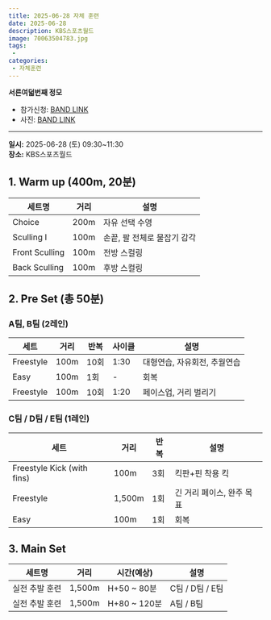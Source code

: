 ```yaml
---
title: 2025-06-28 자체 훈련
date: 2025-06-28
description: KBS스포츠월드
image: 70063504783.jpg
tags:
 - 
categories:
 - 자체훈련
---
```


**서른여덟번째 정모**


- 참가신청: [BAND LINK](https://band.us/band/93484357/schedule/4%2F93484357%2F734009870%2F19700101)
- 사진: [BAND LINK](https://band.us/band/93484357/album/87437489)


---

**일시:** 2025-06-28 (토) 09:30~11:30  
**장소:** KBS스포츠월드

## 1. Warm up (400m, **20분**)

| 세트명        | 거리  | 설명                                       |
|---------------|-------|--------------------------------------------|
| Choice        | 200m  | 자유 선택 수영                             |
| Sculling I    | 100m  | 손끝, 팔 전체로 물잡기 감각                 |
| Front Sculling| 100m  | 전방 스컬링                                |
| Back Sculling | 100m  | 후방 스컬링                                |


## 2. Pre Set (총 50분)

### A팀, B팀 (2레인)

| 세트         | 거리      | 반복 | 사이클      | 설명                        |
|--------------|-----------|------|-------------|-----------------------------|
| Freestyle    | 100m    | 10회  | 1:30   | 대형연습, 자유회전, 추월연습 |
| Easy         | 100m      | 1회  | -           | 회복                        |
| Freestyle    | 100m    | 10회  | 1:20   | 페이스업, 거리 벌리기        |

### C팀 / D팀 / E팀 (1레인)

| 세트           | 거리     | 반복 | 설명                                 |
|----------------|----------|------|--------------------------------------|
| Freestyle Kick (with fins) | 100m | 3회  | 킥판+핀 착용 킥                     |
| Freestyle      | 1,500m   | 1회  | 긴 거리 페이스, 완주 목표            |
| Easy           | 100m     | 1회  | 회복                                 |



## 3. Main Set


| 세트명      | 거리     | 시간(예상)   | 설명                                 |
|-------------|----------|--------------|--------------------------------------|
| 실전 추발 훈련   | 1,500m   | H+50 ~ 80분      | C팀 / D팀 / E팀  |
| 실전 추발 훈련   | 1,500m   | H+80 ~ 120분     | A팀 / B팀     |
